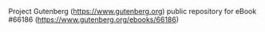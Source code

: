 Project Gutenberg (https://www.gutenberg.org) public repository for
eBook #66186 (https://www.gutenberg.org/ebooks/66186)
